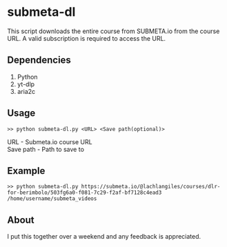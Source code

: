 # submeta-dl
This script downloads the entire course from SUBMETA.io from the course URL. A valid subscription is required to access the URL.

## Dependencies
1. Python
2. yt-dlp
3. aria2c

## Usage
```
>> python submeta-dl.py <URL> <Save path(optional)>
```
URL - Submeta.io course URL  
Save path - Path to save to
## Example
```
>> python submeta-dl.py https://submeta.io/@lachlangiles/courses/dlr-for-berimbolo/503fg6a0-f081-7c29-f2af-bf7128c4ead3 /home/username/submeta_videos
```
## About
I put this together over a weekend and any feedback is appreciated.

